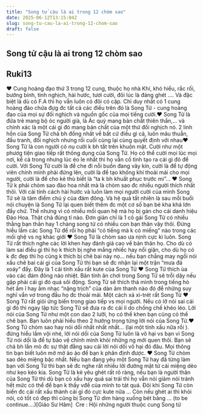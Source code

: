 ```yaml
---
title: "Song tử cậu là ai trong 12 chòm sao"
date: 2025-06-12T13:15:04Z
slug: song-tu-cau-la-ai-trong-12-chom-sao
draft: false
---
```


## Song tử cậu là ai trong 12 chòm sao

## Ruki13

♥ Cung hoàng đạo thứ 3 trong 12 cung, thuộc họ nhà Khí, khó hiểu, rắc rối, bướng bỉnh, tinh nghịch, hài hước, tươi cười, đôi lúc là đáng ghét …. Và đặc biệt là dù có F.A thì họ vẫn luôn có đôi có cặp. Chỉ​ duy nhất có 1 cung hoàng đào chứa đựg đc tất cả các điều trên đó là Song Tử - cung hoàng đạo của mọi sự đối nghịch và nguồn gốc của mọi tiếng cười.​♥ Song Tử là đứa trẻ mang bộ óc người già, là Ác quỷ mang bản chất thiên thần,… và chính xác là một cái gì đó mang bản chất của một thứ đối nghịch nó. 2 linh hồn của Song Tử chả bh đồng nhất về bất cứ điều gì cả, luôn mâu thuẫn, đấu tranh, đối nghịch nhưng rồi cuối cùng lại cùng quyết định với nhau​♥ Song Tử là con người có nụ cười k bh tắt trên khuôn mặt. Cười như một phươg tiện giao tiếp rất thông dụng của Song Tử. Họ có thể cười mọi lúc mọi nơi, kể cả trong nhưng lúc éo le nhất thì họ vẫn cố tình tạo ra cái gì đó để cười. Với Song Tử cười là để che đi nỗi buồn đang vây kín, cười là để tự động viên chính mình phải đứng lên, cười là để tạo không khí thoải mái cho mọi người, cười là để cho kẻ thù biết là “ta k bh khuất phục trước mi”… ​♥ Song Tử k phải chòm sao đào hoa nhất mà là chòm sao đc nhiều người thích nhất thôi. Với cái tính cách hài hước và luôn làm mọi người cười của mình Song Tử sẽ là tâm điểm chú ý của đám đông. Và hệ quả tất nhiên là sau mỗi buổi nói chuyện là Song Tử lại quen biết thêm đc một cơ số bạn bè kha khá lớn đấy chứ. Thế nhưng vì có nhiều mối quan hệ mà họ bị gán cho cái danh hiệu Đào Hoa. Thật chả đúng tí nào. Đơn giản chỉ là 1 cô gái Song Tử có nhiều thằng bạn thân hay 1 chàng song tử có nhiều con bạn thân vậy thôi. Đừng hiểu lầm các Song Tử để rồi họ phải “có tiếng mà k có miếng” nào trong các mối qhệ vs ng khác giới ​♥ Song Tử là chòm sao ưa nịnh cực kì luôn. Song Tử rất thích nghe các lời khen hay đánh giá cao về bản thân họ. Cho dù có làm sai điều gì thì họ k thích bị nghe mắng nhiếc hay nổi giận, cho dù họ có k đc đẹp thì họ cũng k thích bị chê bai này nọ… nếu bạn chẳng may ngồi nói xấu chê bai cái gì của Song Tử thì bạn sẽ đc nhận lại một trận “mưa đá xoáy” đấy. Đây là 1 cái tính xấu rất kute của Song Tử ​♥ Song Tử thích ùa vào các đám đông náo nhiệt. Bản tính ăn chơi trong Song Tử sẽ trỗi dậy nếu gặp phải cái gì đó quá sôi động. Song Tử sẽ thích thả mình trong tiếng hò hét ầm ĩ hay âm nhạc “nặng trịch” của dàn âm thanh nào đó để những suy nghĩ vẩn vơ trong đầu họ đc thoải mái. Một cách xả xì-trét rất Song Tử ​♥ Song Tử rất giỏi ứng biến trong giao tiếp vs mọi người. Nếu có lỡ nói sai cái gì đó thì ngay lập tức Song Tử sẽ đưa ra đc cái lí do chống chế khéo léo. Lời nói của Song Tử như một con dao 2 lưỡi, họ có thể khen bạn cũng có thể chê bạn. Bạn luôn phải hiểu theo 2 hướng trong từng lời nói của Song Tử.​♥ Song Tử chòm sao hay nói dối nhất nhất nhất… (lại một tính xấu nữa rồi ). đừng hiểu lầm vội nhé, lời nói dối của Song Tử luôn là vô hại vs bạn vì Song Tử nói dối là để tự bảo vệ chính mình khỏi những ng mới quen thôi. Bạn sẽ chả bh lần mò đc sự thật đằng sau cái lời nói dối vô hại đó đâu. Mọi thông tin bạn biết luôn mờ mờ ảo ảo để bạn k phân định được. ​♥ Song Tử chòm sao dẻo miệng bậc nhất. Nếu bạn đang yêu một Song Tử hay đã từng làm bạn với Song Tử thì bạn sẽ đc nghe rất nhiều lời đường mật tử cái miệng dẻo như kẹo kéo kia. Song Tử là kẻ yêu ghét rất rõ ràng, nếu bạn là người thân của Song Tử thì dù bạn có xấu hay quá sai trái thì họ vẫn nói giảm nói tránh hết mức có thể để bạn k thấy vđề của mình to tát quá. Đôi khi Song Tử còn biến đc cái rất xấu thành cái gì đó cực kute nữa … Còn nếu ghét ai thì khỏi nói, có tốt có đẹp thì cũng bị Song Tử dìm hàng xuống bét bảng … ​(to be continue….)​[Giáo Sư Hâm]​ ​    Cre : Hội những người thuộc cung Song tử ​